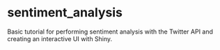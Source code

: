 # sentiment_analysis
Basic tutorial for performing sentiment analysis with the Twitter API and creating an interactive UI with Shiny.
